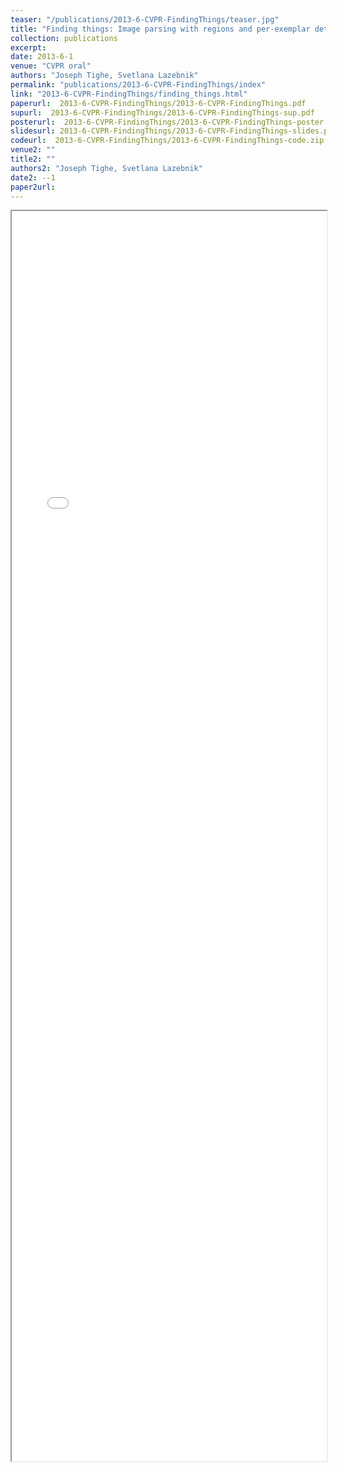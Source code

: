 ```yaml
---
teaser: "/publications/2013-6-CVPR-FindingThings/teaser.jpg"
title: "Finding things: Image parsing with regions and per-exemplar detectors"
collection: publications
excerpt: 
date: 2013-6-1
venue: "CVPR oral"
authors: "Joseph Tighe, Svetlana Lazebnik"
permalink: "publications/2013-6-CVPR-FindingThings/index"
link: "2013-6-CVPR-FindingThings/finding_things.html"
paperurl:  2013-6-CVPR-FindingThings/2013-6-CVPR-FindingThings.pdf
supurl:  2013-6-CVPR-FindingThings/2013-6-CVPR-FindingThings-sup.pdf
posterurl:  2013-6-CVPR-FindingThings/2013-6-CVPR-FindingThings-poster.pdf
slidesurl: 2013-6-CVPR-FindingThings/2013-6-CVPR-FindingThings-slides.pptx
codeurl:  2013-6-CVPR-FindingThings/2013-6-CVPR-FindingThings-code.zip
venue2: ""
title2: ""
authors2: "Joseph Tighe, Svetlana Lazebnik"
date2: --1
paper2url: 
---
```




<iframe
  src="eccv10.html"
  style="width:100%; height:2000px;"
></iframe> 